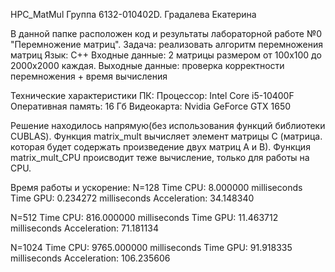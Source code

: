 HPC_MatMul
Группа 6132-010402D. Градалева Екатерина

В данной папке расположен код и результаты лабораторной работе №0 "Перемножение матриц".
Задача: реализовать алгоритм перемножения матриц
Язык: C++
Входные данные: 2 матрицы размером от 100х100 до 2000х2000 каждая.
Выходные данные: проверка корректности перемножения + время вычисления

Технические характеристики ПК:
Процессор: Intel Core i5-10400F
Оперативная память: 16 Гб
Видеокарта: Nvidia GeForce GTX 1650

Решение находилось напрямую(без использования функций библиотеки CUBLAS). Функция matrix_mult вычисляет элемент матрицы C (матрица. которая будет содержать произведение двух матриц А и B).
Функция matrix_mult_CPU происводит теже вычисление, только для работы на CPU.

Время работы и ускорение:
N=128
Time CPU: 8.000000 milliseconds
Time GPU: 0.234272 milliseconds
Acceleration: 34.148340

N=512
Time CPU: 816.000000 milliseconds
Time GPU: 11.463712 milliseconds
Acceleration: 71.181134

N=1024
Time CPU: 9765.000000 milliseconds
Time GPU: 91.918335 milliseconds
Acceleration: 106.235606


